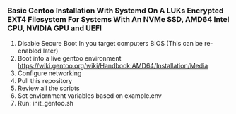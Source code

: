### Basic Gentoo Installation With Systemd On A LUKs Encrypted EXT4 Filesystem For Systems With An NVMe SSD, AMD64 Intel CPU, NVIDIA GPU and UEFI

1. Disable Secure Boot In you target computers BIOS (This can be re-enabled later)
2. Boot into a live gentoo environment https://wiki.gentoo.org/wiki/Handbook:AMD64/Installation/Media
3. Configure networking
4. Pull this repository
5. Review all the scripts
6. Set enviornment variables based on example.env
7. Run: init_gentoo.sh

